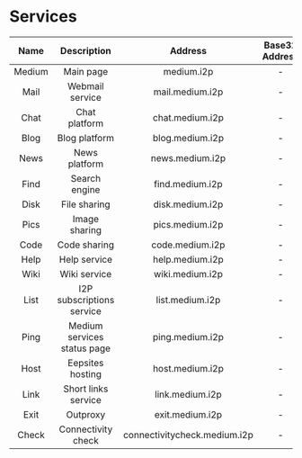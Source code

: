 # Services

| Name   	| Description                 	| Address                      	| Base32 Address 	| Availability 	|
|:-------:|:-----------------------------:|:-----------------------------:|:---------------:|:-------------:|
| Medium 	| Main page                   	| medium.i2p                   	| -              	| -            	|
| Mail   	| Webmail service             	| mail.medium.i2p              	| -              	| -            	|
| Chat   	| Chat platform               	| chat.medium.i2p              	| -              	| -            	|
| Blog   	| Blog platform               	| blog.medium.i2p              	| -              	| -            	|
| News   	| News platform               	| news.medium.i2p              	| -              	| -            	|
| Find   	| Search engine               	| find.medium.i2p              	| -              	| -            	|
| Disk   	| File sharing                	| disk.medium.i2p              	| -              	| -            	|
| Pics   	| Image sharing               	| pics.medium.i2p              	| -              	| -            	|
| Code   	| Code sharing                	| code.medium.i2p              	| -              	| -            	|
| Help   	| Help service                	| help.medium.i2p              	| -              	| -            	|
| Wiki   	| Wiki service                	| wiki.medium.i2p              	| -              	| -            	|
| List   	| I2P subscriptions service   	| list.medium.i2p              	| -              	| -            	|
| Ping   	| Medium services status page 	| ping.medium.i2p              	| -              	| -            	|
| Host   	| Eepsites hosting            	| host.medium.i2p              	| -              	| -            	|
| Link   	| Short links service          	| link.medium.i2p              	| -              	| -            	|
| Exit   	| Outproxy                    	| exit.medium.i2p              	| -              	| -            	|
| Check  	| Connectivity check          	| connectivitycheck.medium.i2p 	| -              	| -            	|
